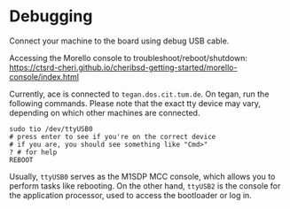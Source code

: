 # Debugging

Connect your machine to the board using debug USB cable.

Accessing the Morello console to
troubleshoot/reboot/shutdown: https://ctsrd-cheri.github.io/cheribsd-getting-started/morello-console/index.html

Currently, ace is connected to `tegan.dos.cit.tum.de`. On tegan, run the following commands.
Please note that the exact tty device may vary, depending on which other machines are connected.

```shell
sudo tio /dev/ttyUSB0
# press enter to see if you're on the correct device
# if you are, you should see something like "Cmd>"
? # for help
REBOOT
```

Usually, `ttyUSB0` serves as the M1SDP MCC console, which allows you to
perform tasks like rebooting. On the other hand, `ttyUSB2` is the console
for the application processor, used to access the bootloader or log in.

